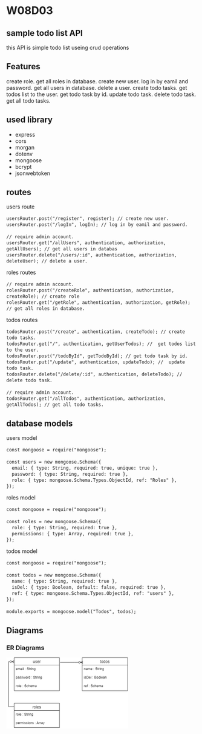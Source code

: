 # W08D03

## sample todo list API

this API is simple todo list useing crud operations

## Features

create role.
get all roles in database.
create new user.
log in by eamil and password.
get all users in database.
delete a user.
create todo tasks.
get todos list to the user.
get todo task by id.
update todo task.
delete todo task.
get all todo tasks.

## used library

- express
- cors
- morgan
- dotenv
- mongoose
- bcrypt
- jsonwebtoken

## routes

users route

```
usersRouter.post("/register", register); // create new user.
usersRouter.post("/logIn", logIn); // log in by eamil and password.

// require admin account.
usersRouter.get("/allUsers", authentication, authorization, getAllUsers); // get all users in databas
usersRouter.delete("/users/:id", authentication, authorization, deleteUser); // delete a user.
```

roles routes

```
// require admin account.
rolesRouter.post("/createRole", authentication, authorization, createRole); // create role
rolesRouter.get("/getRole", authentication, authorization, getRole); // get all roles in database.
```

todos routes

```
todosRouter.post("/create", authentication, createTodo); // create todo tasks.
todosRouter.get("/", authentication, getUserTodos); //  get todos list to the user.
todosRouter.post("/todoById", getTodoById); // get todo task by id.
todosRouter.put("/update", authentication, updateTodo); //  update todo task.
todosRouter.delete("/delete/:id", authentication, deleteTodo); //  delete todo task.

// require admin account.
todosRouter.get("/allTodos", authentication, authorization, getAllTodos); // get all todo tasks.
```

## database models
users model 
```
const mongoose = require("mongoose");

const users = new mongoose.Schema({
  email: { type: String, required: true, unique: true },
  password: { type: String, required: true },
  role: { type: mongoose.Schema.Types.ObjectId, ref: "Roles" },
});
```
roles model
```
const mongoose = require("mongoose");

const roles = new mongoose.Schema({
  role: { type: String, required: true },
  permissions: { type: Array, required: true },
});
```
todos model 
```
const mongoose = require("mongoose");

const todos = new mongoose.Schema({
  name: { type: String, required: true },
  isDel: { type: Boolean, default: false, required: true },
  ref: { type: mongoose.Schema.Types.ObjectId, ref: "users" },
});

module.exports = mongoose.model("Todos", todos);
```

## Diagrams

### ER Diagrams

 <img src="./ERDiagram.png" alt="ER Diagram" style="zoom:75%;" />
